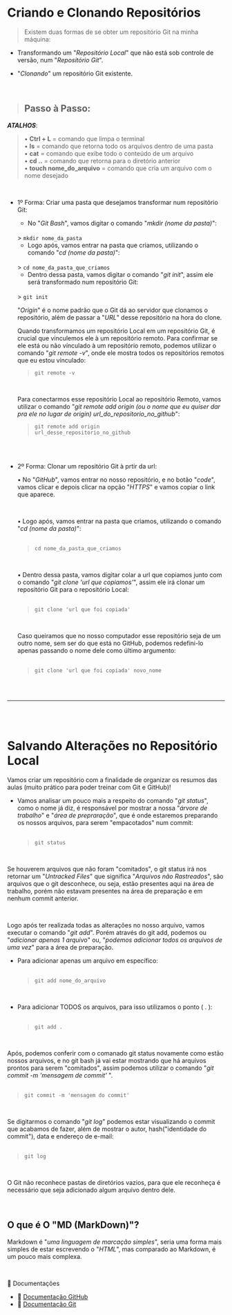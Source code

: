 # Criando e Clonando Repositórios

> Existem duas formas de se obter um repositório Git na minha máquina:

- Transformando um "<em>Repositório Local</em>" que não está sob controle de versão, num "<em>Repositório Git</em>".

- "<em>Clonando</em>" um repositório Git existente.


<br>

> ## Passo à Passo:

<b><em>ATALHOS</em></b>:

> • <b>Ctrl + L</b> = comando que limpa o terminal<br>
> • <b>ls</b> = comando que retorna todo os arquivos dentro de uma pasta<br>
> • <b>cat</b> = comando que exibe todo o conteúdo de um arquivo<br>
> • <b>cd ..</b> = comando que retorna para o diretório anterior<br>
> • <b>touch nome_do_arquivo</b> = comando que cria um arquivo com o nome desejado 

<br>

- 1º Forma: Criar uma pasta que desejamos transformar num repositório Git:
    - No "<em>Git Bash</em>", vamos digitar o comando "<em>mkdir (nome da pasta)</em>": 
    <br>
    > <code>mkdir nome_da_pasta</code>
    
    <br>

    - Logo após, vamos entrar na pasta que criamos, utilizando o comando "<em>cd (nome da pasta)</em>":
    <br>
    > <code>cd nome_da_pasta_que_criamos</code>

    <br>

    - Dentro dessa pasta, vamos digitar o comando "<em>git init</em>", assim ele será transformado num repositório Git:
    <br>
    > <code>git init</code>

    <br>

    "<em>Origin</em>" é o nome padrão que o Git dá ao servidor que clonamos o repositório, além de passar a "<em>URL</em>" desse repositório na hora do clone.

    Quando transformamos um repositório Local em um repositório Git, é crucial que vinculemos ele à um repositório remoto. Para confirmar se ele está ou não vínculado à um repositório remoto, podemos utilizar o comando "<em>git remote -v</em>", onde ele mostra todos os repositórios remotos que eu estou vínculado:
    <br>
    > <code>git remote -v</code>

    <br>

    Para conectarmos esse repositório Local ao repositório Remoto, vamos utilizar o comando "<em>git remote add origin (ou o nome que eu quiser dar pra ele no lugar de origin) url_do_repositorio_no_github</em>":
    <br>
    > <code>git remote add origin url_desse_repositorio_no_github</code>

<br><br>

- 2º Forma: Clonar um repositório Git à prtir da url:<br>

    • No "<em>GitHub</em>", vamos entrar no nosso repositório, e no botão "<em>code</em>", vamos clicar e depois clicar na opção "<em>HTTPS</em>" e vamos copiar o link que aparece. 
    
    <br>

    • Logo após, vamos entrar na pasta que criamos, utilizando o comando "<em>cd (nome da pasta)</em>":
    <br><br>

    > <code>cd nome_da_pasta_que_criamos</code>

    <br>

    • Dentro dessa pasta, vamos digitar colar a url que copiamos junto com o comando "<em>git clone 'url que copiamos'</em>", assim ele irá clonar um repositório Git para o repositório Local:
    <br><br>

    > <code>git clone 'url que foi copiada'</code>

    <br>

    Caso queiramos que no nosso computador esse repositório seja de um outro nome, sem ser do que está no GitHub, podemos redefini-lo apenas passando o nome dele como último argumento:<br><br>

    > <code>git clone 'url que foi copiada' novo_nome</code>
       
<br><br>

----

<br><br>

# Salvando Alterações no Repositório Local

Vamos criar um repositório com a finalidade de organizar os resumos das aulas (muito prático para poder treinar com Git e GitHub)!

- Vamos analisar um pouco mais a respeito do comando "<em>git status</em>", como o nome já diz, é responsável por mostrar a nossa "<em>árvore de trabalho</em>" e "<em>área de prepraração</em>", que é onde estaremos preparando os nossos arquivos, para serem "empacotados" num commit:<br><br>
    
    > <code>git status</code>

    <br>

Se houverem arquivos que não foram "comitados", o git status irá nos retornar um "<em>Untracked Files</em>" que significa "<em>Arquivos não Rastreados</em>", são arquivos que o git desconhece, ou seja, estão presentes aqui na área de trabalho, porém não estavam presentes na área de preparação e em nenhum commit anterior.

<br>

Logo após ter realizada todas as alterações no nosso arquivo, vamos executar o comando "<em>git add</em>". Porém através do git add, podemos ou "<em>adicionar apenas 1 arquivo</em>" ou, "<em>podemos adicionar todos os arquivos de uma vez</em>" para a área de preparação.

- Para adicionar apenas um arquivo em específico:<br><br>

    > <code>git add nome_do_arquivo</code>

    <br>

- Para adicionar TODOS os arquivos, para isso utilizamos o ponto ( . ):<br><br>

    > <code>git add .</code>

<br>

Após, podemos conferir com o comanado git status novamente como estão nossos arquivos, e no git bash já vai estar mostrando que há arquivos prontos para serem "comitados", assim podemos utilizar o comando "<em>git commit -m 'mensagem de commit'</em> ".<br><br>

> <code>git commit -m 'mensagem do commit'</code>

<br>

Se digitarmos o comando "<em>git log</em>" podemos estar visualizando o commit que acabamos de fazer, além de mostrar o autor, hash("identidade do commit"), data e endereço de e-mail:<br><br>

> <code>git log</code>

<br>

O Git não reconhece pastas de diretórios vazios, para que ele reconheça é necessário que seja adicionado algum arquivo dentro dele.

<br>

## O que é O "MD (MarkDown)"?

Markdown é "<em>uma linguagem de marcação simples</em>", seria uma forma mais simples de estar escrevendo o "<em>HTML</em>", mas comparado ao Markdown, é um pouco mais complexa.

<br>

📖 Documentações

- 🔷 [Documentação GitHub]("https://docs.github.com/pt/get-started/writing-on-github/getting-started-with-writing-and-formatting-on-github/quickstart-for-writing-on-github")
- 🔷 [Documentação Git]("https://git-scm.com/doc")
